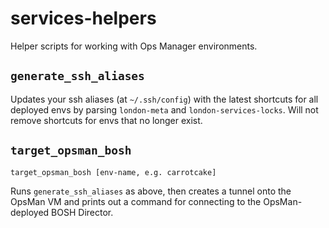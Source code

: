 # services-helpers

Helper scripts for working with Ops Manager environments.

## `generate_ssh_aliases`

Updates your ssh aliases (at `~/.ssh/config`) with the latest shortcuts for all deployed envs by parsing `london-meta` and `london-services-locks`. Will not remove shortcuts for envs that no longer exist.

## `target_opsman_bosh`

`target_opsman_bosh [env-name, e.g. carrotcake]`

Runs `generate_ssh_aliases` as above, then creates a tunnel onto the OpsMan VM and prints out a command for connecting to the OpsMan-deployed BOSH Director.
